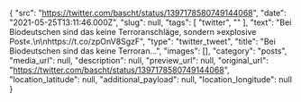 {
  "src": "https://twitter.com/bascht/status/1397178580749144068",
  "date": "2021-05-25T13:11:46.000Z",
  "slug": null,
  "tags": [
    "twitter",
    ""
  ],
  "text": "Bei Biodeutschen sind das keine Terroranschläge, sondern »explosive Post«.\n\nhttps://t.co/zpOnV8SgzF",
  "type": "twitter_tweet",
  "title": "Bei Biodeutschen sind das keine Terroran…",
  "images": [],
  "category": "posts",
  "media_url": null,
  "description": null,
  "preview_url": null,
  "original_url": "https://twitter.com/bascht/status/1397178580749144068",
  "location_latitude": null,
  "additional_payload": null,
  "location_longitude": null
}